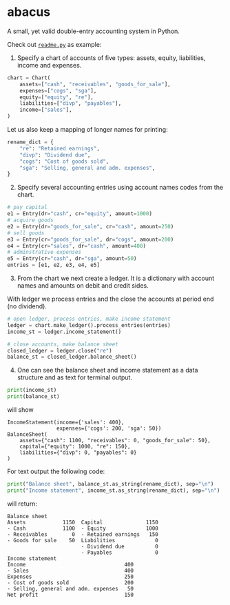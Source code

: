 # abacus

A small, yet valid double-entry accounting system in Python.

Check out [`readme.py`](readme.py) as example:

1. Specify a chart of accounts of five types: assets, equity, liabilities, income and expenses.

```python
chart = Chart(
    assets=["cash", "receivables", "goods_for_sale"],
    expenses=["cogs", "sga"],
    equity=["equity", "re"],
    liabilities=["divp", "payables"],
    income=["sales"],
)
```

Let us also keep a mapping of longer names for printing:

```python
rename_dict = {
    "re": "Retained earnings",
    "divp": "Dividend due",
    "cogs": "Cost of goods sold",
    "sga": "Selling, general and adm. expenses",
}
```

2. Specify several accounting entries using account names codes from the chart.

```python
# pay capital
e1 = Entry(dr="cash", cr="equity", amount=1000)
# acquire goods
e2 = Entry(dr="goods_for_sale", cr="cash", amount=250)
# sell goods
e3 = Entry(cr="goods_for_sale", dr="cogs", amount=200)
e4 = Entry(cr="sales", dr="cash", amount=400)
# adminstrative expenses
e5 = Entry(cr="cash", dr="sga", amount=50)
entries = [e1, e2, e3, e4, e5]
```

3. From the chart we next create a ledger. It is a dictionary with account names and amounts on debit and credit sides.

With ledger we process entries and the close the accounts at period end
(no dividend).

```python
# open ledger, process entries, make income statement
ledger = chart.make_ledger().process_entries(entries)
income_st = ledger.income_statement()

# close accounts, make balance sheet
closed_ledger = ledger.close("re")
balance_st = closed_ledger.balance_sheet()
```

4. One can see the balance sheet and income statement
   as a data structure and as text for terminal output.

```python
print(income_st)
print(balance_st)
```

will show

```
IncomeStatement(income={'sales': 400},
                expenses={'cogs': 200, 'sga': 50})
BalanceSheet(
    assets={"cash": 1100, "receivables": 0, "goods_for_sale": 50},
    capital={"equity": 1000, "re": 150},
    liabilities={"divp": 0, "payables": 0}
)
```

For text output the following code:

```python
print("Balance sheet", balance_st.as_string(rename_dict), sep="\n")
print("Income statement", income_st.as_string(rename_dict), sep="\n")
```

will return:

```
Balance sheet
Assets            1150  Capital              1150
- Cash            1100  - Equity             1000
- Receivables        0  - Retained earnings   150
- Goods for sale    50  Liabilities             0
                        - Dividend due          0
                        - Payables              0
Income statement
Income                                400
- Sales                               400
Expenses                              250
- Cost of goods sold                  200
- Selling, general and adm. expenses   50
Net profit                            150
```
